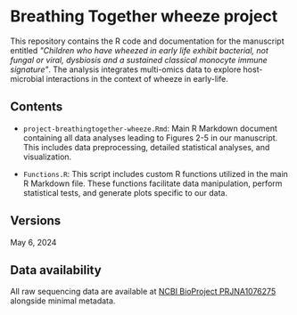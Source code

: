 # Breathing Together wheeze project

This repository contains the R code and documentation for the manuscript entitled _"Children who have wheezed in early life exhibit bacterial, not fungal or viral, dysbiosis and a sustained classical monocyte immune signature"_. The analysis integrates multi-omics data to explore host-microbial interactions in the context of wheeze in early-life.

## Contents

- `project-breathingtogether-wheeze.Rmd`: Main R Markdown document containing all data analyses leading to Figures 2-5 in our manuscript. This includes data preprocessing, detailed statistical analyses, and visualization.

- `Functions.R`: This script includes custom R functions utilized in the main R Markdown file. These functions facilitate data manipulation, perform statistical tests, and generate plots specific to our data.

## Versions

May 6, 2024

## Data availability

All raw sequencing data are available at [NCBI BioProject PRJNA1076275](https://www.ncbi.nlm.nih.gov/bioproject/PRJNA1076275) alongside minimal metadata.
